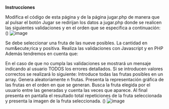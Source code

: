 **Instrucciones**


Modifica el código de esta página y de la página jugar.php de manera que al pulsar el botón Jugar se redirijan los datos a jugar.php donde se realicen las siguientes validaciones y en el orden que se especifica a continuación: ()
![image](https://user-images.githubusercontent.com/17550010/157164504-9b5e2010-e321-4ab0-a668-28a36b827202.png)

Se debe seleccionar una fruta de las nueve posibles.
La cantidad en num&ecute;rica y positiva.
Realiza las validaciones con Javascript y en PHP
Además tendremos en cuenta que:

En el caso de que no cumpla las validaciones se mostrará un mensaje indicando al usuario TODOS los errores detallados.
Si se introducen valores correctos se realizará lo siguiente:
Introduce todas las frutas posibles en un array.
Genera aleatoriamente n frutas.
Presenta la representación gráfica de las frutas en el orden en que se generan.
Busca la fruta elegida por el usuario entre las generadas y cuenta las veces que aparece.
Al final presenta en pantalla el resultado total repeticiones de la fruta seleccionada y presenta la imagen de la fruta seleccionada. ()
![image](https://user-images.githubusercontent.com/17550010/157164520-9452d069-f81c-4960-a567-47912c88f446.png)
